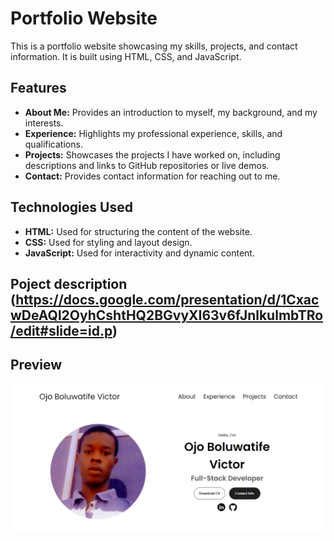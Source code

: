 # Portfolio Website

This is a portfolio website showcasing my skills, projects, and contact information. It is built using HTML, CSS, and JavaScript.

## Features

- **About Me:** Provides an introduction to myself, my background, and my interests.
- **Experience:** Highlights my professional experience, skills, and qualifications.
- **Projects:** Showcases the projects I have worked on, including descriptions and links to GitHub repositories or live demos.
- **Contact:** Provides contact information for reaching out to me.

## Technologies Used

- **HTML:** Used for structuring the content of the website.
- **CSS:** Used for styling and layout design.
- **JavaScript:** Used for interactivity and dynamic content.


## Poject description (https://docs.google.com/presentation/d/1CxacwDeAQl2OyhCshtHQ2BGvyXI63v6fJnlkulmbTRo/edit#slide=id.p)



## Preview
![alt text](image.png)